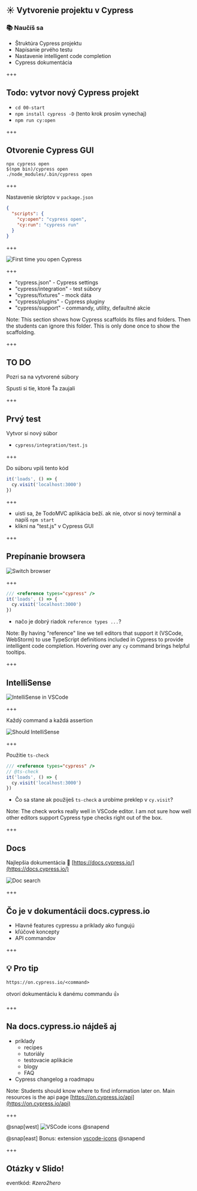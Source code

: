 ## ☀️ Vytvorenie projektu v Cypress

### 📚 Naučíš sa

- Štruktúra Cypress projektu
- Napísanie prvého testu
- Nastavenie intelligent code completion
- Cypress dokumentácia

+++

## Todo: vytvor nový Cypress projekt


- `cd 00-start`
- `npm install cypress -D`
(tento krok prosím vynechaj)
- `npm run cy:open`


+++

## Otvorenie Cypress GUI

```
npx cypress open
$(npm bin)/cypress open
./node_modules/.bin/cypress open
```

+++

Nastavenie skriptov v `package.json`

```json
{
  "scripts": {
    "cy:open": "cypress open",
    "cy:run": "cypress run"
  }
}
```

+++

![First time you open Cypress](/slides/00-start/img/cypress-scaffold.png)

+++

- "cypress.json" - Cypress settings
- "cypress/integration" - test súbory
- "cypress/fixtures" - mock dáta
- "cypress/plugins" - Cypress pluginy
- "cypress/support" - commandy, utility, defaultné akcie

Note:
This section shows how Cypress scaffolds its files and folders. Then the students can ignore this folder. This is only done once to show the scaffolding.

+++

## TO DO

Pozri sa na vytvorené súbory

Spusti si tie, ktoré Ťa zaujali

+++
## Prvý test

Vytvor si nový súbor

- `cypress/integration/test.js`

+++

Do súboru vpíš tento kód

```javascript
it('loads', () => {
  cy.visit('localhost:3000')
})
```

+++

- uisti sa, že TodoMVC aplikácia beží. ak nie, otvor si nový terminál a napíš `npm start`
- klikni na "test.js" v Cypress GUI

+++

## Prepínanie browsera

![Switch browser](/slides/00-start/img/switch-browser.png)

+++

```javascript
/// <reference types="cypress" />
it('loads', () => {
  cy.visit('localhost:3000')
})
```

- načo je dobrý riadok `reference types ...`?

Note:
By having "reference" line we tell editors that support it (VSCode, WebStorm) to use TypeScript definitions included in Cypress to provide intelligent code completion. Hovering over any `cy` command brings helpful tooltips.

+++

## IntelliSense

![IntelliSense in VSCode](/slides/00-start/img/cy-get-intellisense.jpeg)

+++

Každý command a každá assertion

![Should IntelliSense](/slides/00-start/img/should-intellisense.jpeg)

+++

Použitie `ts-check`

```javascript
/// <reference types="cypress" />
// @ts-check
it('loads', () => {
  cy.visit('localhost:3000')
})
```

- Čo sa stane ak použiješ `ts-check` a urobíme preklep v `cy.visit`?

Note:
The check works really well in VSCode editor. I am not sure how well other editors support Cypress type checks right out of the box.

+++

## Docs

Najlepšia dokumentácia 🚀 [https://docs.cypress.io/](https://docs.cypress.io/)

![Doc search](/todomvc/img/docs-search.png)

+++

## Čo je v dokumentácii docs.cypress.io

- Hlavné features cypressu a priklady ako fungujú
- kľúčové koncepty
- API commandov

+++

## 💡 Pro tip

```
https://on.cypress.io/<command>
```

otvorí dokumentáciu k danému commandu 👍

+++

## Na docs.cypress.io nájdeš aj

- príklady
  - recipes
  - tutoriály
  - testovacie aplikácie
  - blogy
  - FAQ
- Cypress changelog a roadmapu

Note:
Students should know where to find information later on. Main resources is the api page [https://on.cypress.io/api](https://on.cypress.io/api)

+++

@snap[west]
![VSCode icons](/slides/00-start/img/vscode-icons.png)
@snapend

@snap[east]
Bonus: extension [vscode-icons](https://github.com/vscode-icons/vscode-icons)
@snapend

+++ 

## Otázky v Slido!

eventkód: *#zero2hero*
